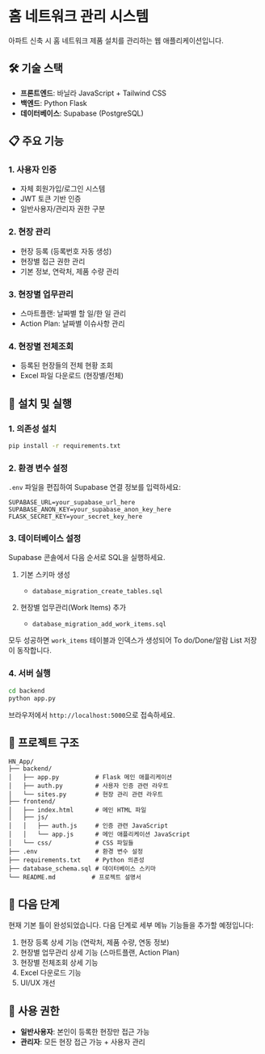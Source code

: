 # 홈 네트워크 관리 시스템

아파트 신축 시 홈 네트워크 제품 설치를 관리하는 웹 애플리케이션입니다.

## 🛠 기술 스택

- **프론트엔드**: 바닐라 JavaScript + Tailwind CSS
- **백엔드**: Python Flask
- **데이터베이스**: Supabase (PostgreSQL)

## 📋 주요 기능

### 1. 사용자 인증
- 자체 회원가입/로그인 시스템
- JWT 토큰 기반 인증
- 일반사용자/관리자 권한 구분

### 2. 현장 관리
- 현장 등록 (등록번호 자동 생성)
- 현장별 접근 권한 관리
- 기본 정보, 연락처, 제품 수량 관리

### 3. 현장별 업무관리
- 스마트플랜: 날짜별 할 일/한 일 관리
- Action Plan: 날짜별 이슈사항 관리

### 4. 현장별 전체조회
- 등록된 현장들의 전체 현황 조회
- Excel 파일 다운로드 (현장별/전체)

## 🚀 설치 및 실행

### 1. 의존성 설치
```bash
pip install -r requirements.txt
```

### 2. 환경 변수 설정
`.env` 파일을 편집하여 Supabase 연결 정보를 입력하세요:
```
SUPABASE_URL=your_supabase_url_here
SUPABASE_ANON_KEY=your_supabase_anon_key_here
FLASK_SECRET_KEY=your_secret_key_here
```

### 3. 데이터베이스 설정
Supabase 콘솔에서 다음 순서로 SQL을 실행하세요.

1) 기본 스키마 생성
   - `database_migration_create_tables.sql`

2) 현장별 업무관리(Work Items) 추가
   - `database_migration_add_work_items.sql`

모두 성공하면 `work_items` 테이블과 인덱스가 생성되어 To do/Done/알람 List 저장이 동작합니다.

### 4. 서버 실행
```bash
cd backend
python app.py
```

브라우저에서 `http://localhost:5000`으로 접속하세요.

## 📁 프로젝트 구조

```
HN_App/
├── backend/
│   ├── app.py          # Flask 메인 애플리케이션
│   ├── auth.py         # 사용자 인증 관련 라우트
│   └── sites.py        # 현장 관리 관련 라우트
├── frontend/
│   ├── index.html      # 메인 HTML 파일
│   ├── js/
│   │   ├── auth.js     # 인증 관련 JavaScript
│   │   └── app.js      # 메인 애플리케이션 JavaScript
│   └── css/            # CSS 파일들
├── .env                # 환경 변수 설정
├── requirements.txt    # Python 의존성
├── database_schema.sql # 데이터베이스 스키마
└── README.md          # 프로젝트 설명서
```

## 🔧 다음 단계

현재 기본 틀이 완성되었습니다. 다음 단계로 세부 메뉴 기능들을 추가할 예정입니다:

1. 현장 등록 상세 기능 (연락처, 제품 수량, 연동 정보)
2. 현장별 업무관리 상세 기능 (스마트플랜, Action Plan)
3. 현장별 전체조회 상세 기능
4. Excel 다운로드 기능
5. UI/UX 개선

## 🎯 사용 권한

- **일반사용자**: 본인이 등록한 현장만 접근 가능
- **관리자**: 모든 현장 접근 가능 + 사용자 관리